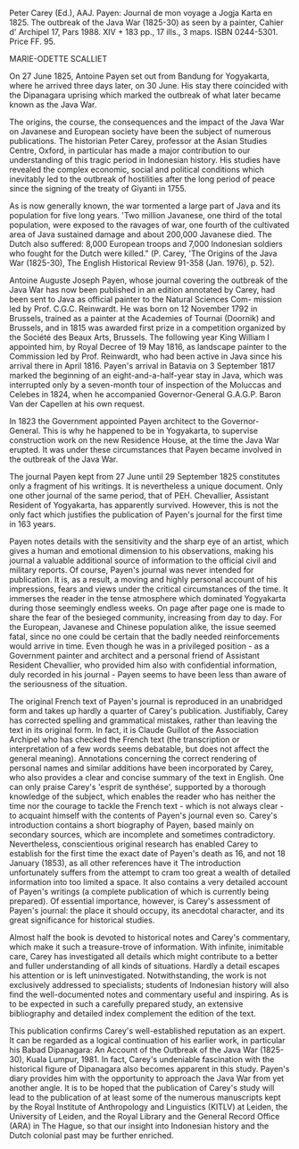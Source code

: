 Peter Carey (Ed.), AAJ. Payen: Journal de mon voyage a Jogja Karta en 1825. The outbreak of the Java War (1825-30) as seen by a painter, Cahier d' Archipel 17, Pars 1988. XIV + 183 pp., 17 ills., 3 maps. ISBN 0244-5301. Price FF. 95.

MARIE-ODETTE SCALLIET

On 27 June 1825, Antoine Payen set out from Bandung for Yogyakarta, where he arrived three days later, on 30 June. His stay there coincided with the Dipanagara uprising which marked the outbreak of what later became known as the Java War.

The origins, the course, the consequences and the impact of the Java War on Javanese and European society have been the subject of numerous publications. The historian Peter Carey, professor at the Asian Studies Centre, Oxford, in particular has made a major contribution to our understanding of this tragic period in Indonesian history. His studies have revealed the complex economic, social and political conditions which inevitably led to the outbreak of hostilities after the long period of peace since the signing of the treaty of Giyanti in 1755.

As is now generally known, the war tormented a large part of Java and its population for five long years. 'Two million Javanese, one third of the total population, were exposed to the ravages of war, one fourth of the cultivated area of Java sustained damage and about 200,000 Javanese died. The Dutch also suffered: 8,000 European troops and 7,000 Indonesian soldiers who fought for the Dutch were killed." (P. Carey, 'The Origins of the Java War (1825-30), The English Historical Review 91-358 (Jan. 1976), p. 52).

Antoine Auguste Joseph Payen, whose journal covering the outbreak of the Java War has now been published in an edition annotated by Carey, had been sent to Java as official painter to the Natural Sciences Com- mission led by Prof. C.G.C. Reinwardt. He was born on 12 November 1792 in Brussels, trained as a painter at the Academies of Tournai (Doornik) and Brussels, and in 1815 was awarded first prize in a competition organized by the Société des Beaux Arts, Brussels. The following year King William I appointed him, by Royal Decree of 19 May 1816, as landscape painter to the Commission led by Prof. Reinwardt, who had been active in Java since his arrival there in April 1816. Payen's arrival in Batavia on 3 September 1817 marked the beginning of an eight-and-a-half-year stay in Java, which was interrupted only by a seven-month tour of inspection of the Moluccas and Celebes in 1824, when he accompanied Governor-General G.A.G.P. Baron Van der Capellen at his own request.

In 1823 the Government appointed Payen architect to the Governor- General. This is why he happened to be in Yogyakarta, to supervise construction work on the new Residence House, at the time the Java War erupted. It was under these circumstances that Payen became involved in the outbreak of the Java War.

The journal Payen kept from 27 June until 29 September 1825 constitutes only a fragment of his writings. It is nevertheless a unique document. Only one other journal of the same period, that of PEH. Chevallier, Assistant Resident of Yogyakarta, has apparently survived. However, this is not the only fact which justifies the publication of Payen's journal for the first time in 163 years.

Payen notes details with the sensitivity and the sharp eye of an artist, which gives a human and emotional dimension to his observations, making his journal a valuable additional source of information to the official civil and military reports. Of course, Payen's journal was never intended for publication. It is, as a result, a moving and highly personal account of his impressions, fears and views under the critical circumstances of the time. It immerses the reader in the tense atmosphere which dominated Yogyakarta during those seemingly endless weeks. On page after page one is made to share the fear of the besieged community, increasing from day to day. For the European, Javanese and Chinese population alike, the issue seemed fatal, since no one could be certain that the badly needed reinforcements would arrive in time. Even though he was in a privileged position - as a Government painter and architect and a personal friend of Assistant Resident Chevallier, who provided him also with confidential information, duly recorded in his journal - Payen seems to have been less than aware of the seriousness of the situation.

The original French text of Payen's journal is reproduced in an unabridged form and takes up hardly a quarter of Carey's publication. Justifiably, Carey has corrected spelling and grammatical mistakes, rather than leaving the text in its original form. In fact, it is Claude Guillot of the Association Archipel who has checked the French text (the transcription or interpretation of a few words seems debatable, but does not affect the general meaning). Annotations concerning the correct rendering of personal names and similar additions have been incorporated by Carey, who also provides a clear and concise summary of the text in English. One can only praise Carey's 'esprit de synthése', supported by a thorough knowledge of the subject, which enables the reader who has neither the time nor the courage to tackle the French text - which is not always clear - to acquaint himself with the contents of Payen's journal even so. Carey's introduction contains a short biography of Payen, based mainly on secondary sources, which are incomplete and sometimes contradictory. Nevertheless, conscientious original research has enabled Carey to establish for the first time the exact date of Payen's death as 16, and not 18 January (1853), as all other references have it The introduction unfortunately suffers from the attempt to cram too great a wealth of detailed information into too limited a space. It also contains a very detailed account of Payen's writings (a complete publication of which is currently being prepared). Of essential importance, however, is Carey's assessment of Payen's journal: the place it should occupy, its anecdotal character, and its great significance for historical studies.

Almost half the book is devoted to historical notes and Carey's commentary, which make it such a treasure-trove of information. With infinite, inimitable care, Carey has investigated all details which might contribute to a better and fuller understanding of all kinds of situations. Hardly a detail escapes his attention or is left uninvestigated. Notwithstanding, the work is not exclusively addressed to specialists; students of Indonesian history will also find the well-documented notes and commentary useful and inspiring. As is to be expected in such a carefully prepared study, an extensive bibliography and detailed index complement the edition of the text.

This publication confirms Carey's well-established reputation as an expert. It can be regarded as a logical continuation of his earlier work, in particular his Babad Dipanagara: An Account of the Outbreak of the Java War (1825-30), Kuala Lumpur, 1981. In fact, Carey's undeniable fascination with the historical figure of Dipanagara also becomes apparent in this study. Payen's diary provides him with the opportunity to approach the Java War from yet another angle. It is to be hoped that the publication of Carey's study will lead to the publication of at least some of the numerous manuscripts kept by the Royal Institute of Anthropology and Linguistics (KITLV) at Leiden, the University of Leiden, and the Royal Library and the General Record Office (ARA) in The Hague, so that our insight into Indonesian history and the Dutch colonial past may be further enriched. 
